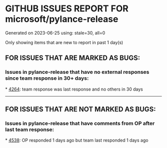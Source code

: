 
# GITHUB ISSUES REPORT FOR microsoft/pylance-release


Generated on 2023-06-25 using: stale=30, all=0


Only showing items that are new to report in past 1 day(s)


## FOR ISSUES THAT ARE MARKED AS BUGS:


### Issues in pylance-release that have no external responses since team response in 30+ days:


\* [4264](https://github.com/microsoft/pylance-release/issues/4264 "Import completion not suggesting private symbol included in __all__"): team response was last response and no others in 30 days

---

## FOR ISSUES THAT ARE NOT MARKED AS BUGS:


### Issues in pylance-release that have comments from OP after last team response:


\* [4538](https://github.com/microsoft/pylance-release/issues/4538 "No code completion while in remote connection"): OP responded 1 days ago but team last responded 1 days ago
